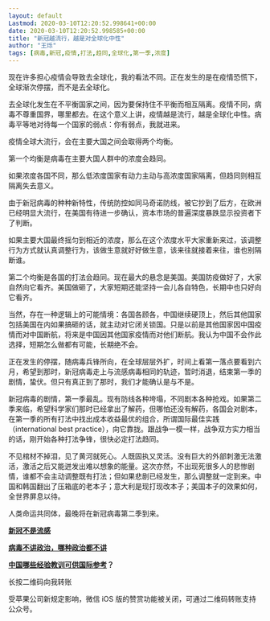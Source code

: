 ```yaml
---
layout: default
Lastmod: 2020-03-10T12:20:52.998641+00:00
date: 2020-03-10T12:20:52.998585+00:00
title: "新冠越流行，越是对全球化中性"
author: "王烁"
tags: [病毒,新冠,疫情,打法,趋同,全球化,第一季,浓度]
---
```


现在许多担心疫情会导致去全球化，我的看法不同。正在发生的是在疫情恐慌下，全球渐次停摆，而不是去全球化。

去全球化发生在不平衡国家之间，因为要保持住不平衡而相互隔离。疫情不同，病毒不尊重国界，哪里都去。在这个意义上讲，疫情越是流行，越是全球化中性。病毒平等地对待每一个国家的弱点：你有弱点，我就进来。

疫情全球大流行，会在主要大国之间会取得两个均衡。

第一个均衡是病毒在主要大国人群中的浓度会趋同。

如果浓度各国不同，那么低浓度国家有动力主动与高浓度国家隔离，但趋同则相互隔离失去意义。

由于新冠病毒的种种新特性，传统防控如同马奇诺防线，被它抄到了后方，在欧洲已经明显大流行，在美国有待进一步确认，资本市场的普遍深度暴跌显示投资者下了判断。

如果主要大国最终摇匀到相近的浓度，那么在这个浓度水平大家重新来过，该调整行为方式就认真调整行为，该做生意就好好做生意，该来往就接着来往，谁也别隔断谁。

第二个均衡是各国的打法会趋同。现在最大的悬念是美国。美国防疫做好了，大家自然向它看齐。美国做砸了，大家短期还能坚持一会儿各自特色，长期中也只好向它看齐。

当然，存在一种逻辑上的可能情境：各国各顾各，中国继续硬顶上，然后其他国家包括美国在内如果搞砸的话，就主动对它闭关锁国。只是以前是其他国家因中国疫情而对中国断航，将来是中国因其他国家疫情而对他们断航。我认为中国不会作此选择，短期怎么做都有可能，长期绝不会。

正在发生的停摆，随病毒兵锋所向，在全球层层外扩，时间上看第一落点要看到六月，希望到那时，新冠病毒走上与流感病毒相同的轨迹，暂时消退，结束第一季的剧情，蛰伏。但只有真正到了那时，我们才能确认是与不是。

新冠病毒的剧情，第一季最乱。现有防线各种垮塌，不同剧本各种抢戏。如果第二季来临，希望科学家们那时已经拿出了解药，但哪怕还没有解药，各国会对剧本，在第一季的所有打法中找出成本收益最优的组合，所谓国际最佳实践（international best practice），向它靠拢。跟战争一模一样，战争双方实力相当的话，刚开始各种打法争锋，很快必定打法趋同。

不见棺材不掉泪，见了黄河就死心。人既固执又灵活。没有巨大的外部刺激无法激活，激活之后又能迸发出难以想象的能量。这次亦然，不出现死很多人的悲惨剧情，谁都不会主动调整既有打法；但如果悲剧已经发生，那么调整就一定到来。中国和韩国翻出了压箱底的老本子；意大利是现打现改本子；美国本子的效果如何，全世界屏息以待。

人类命运共同体，最晚将在新冠病毒第二季到来。

[](http://mp.weixin.qq.com/s?__biz=MzAxODYzNjY5Ng==&mid=2650455458&idx=1&sn=7907d737504a617ee300429329230132&chksm=83dd5755b4aade4334bff34293e79a1a34ef6d38a06b685d60950ba320552adf7c88b4caf00e&scene=21#wechat_redirect)[**新冠不是流感**](http://mp.weixin.qq.com/s?__biz=MzAxODYzNjY5Ng==&mid=2650455444&idx=1&sn=c6736197dbb6c98aa7099a55960b801a&chksm=83dd5763b4aade75242214d2a2f51a730df10c54cc35e95256b5e3dcab0848383b8277b00c71&scene=21#wechat_redirect)

[**病毒不讲政治，哪种政治都不讲**](http://mp.weixin.qq.com/s?__biz=MzAxODYzNjY5Ng==&mid=2650455458&idx=1&sn=7907d737504a617ee300429329230132&chksm=83dd5755b4aade4334bff34293e79a1a34ef6d38a06b685d60950ba320552adf7c88b4caf00e&scene=21#wechat_redirect)  

**[中国哪些经验教训可供国际参考](http://mp.weixin.qq.com/s?__biz=MzAxODYzNjY5Ng==&mid=2650455427&idx=1&sn=7d48799a89352ce3d2360c861efa9a0f&chksm=83dd5774b4aade62d83e031748d31a303792ddd71cba5d4e6d47e1a1bc385d663783acc3b1cc&scene=21#wechat_redirect)？**

长按二维码向我转账

受苹果公司新规定影响，微信 iOS 版的赞赏功能被关闭，可通过二维码转账支持公众号。

